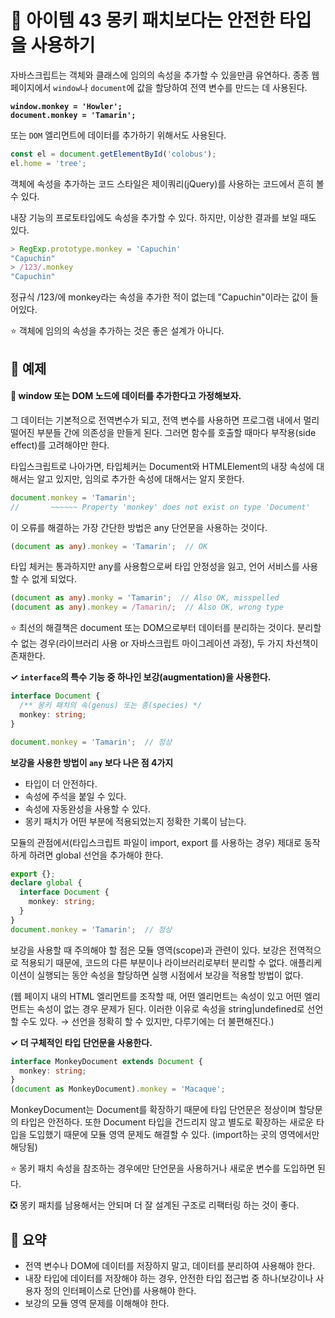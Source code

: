 # 📎 아이템 43 몽키 패치보다는 안전한 타입을 사용하기

자바스크립트는 객체와 클래스에 임의의 속성을 추가할 수 있을만큼 유연하다. 종종 웹페이지에서 `window`나 `document`에 값을 할당하여 전역 변수를 만드는 데 사용된다.

<pre class="language-typescript"><code class="lang-typescript"><strong>window.monkey = 'Howler';
</strong><strong>document.monkey = 'Tamarin';
</strong></code></pre>

또는 `DOM` 엘리먼트에 데이터를 추가하기 위해서도 사용된다.

```typescript
const el = document.getElementById('colobus');
el.home = 'tree';
```

객체에 속성을 추가하는 코드 스타일은 제이쿼리(jQuery)를 사용하는 코드에서 흔히 볼 수 있다.

내장 기능의 프로토타입에도 속성을 추가할 수 있다. 하지만, 이상한 결과를 보일 때도 있다.

```typescript
> RegExp.prototype.monkey = 'Capuchin'
"Capuchin"
> /123/.monkey
"Capuchin"
```

정규식 /123/에 monkey라는 속성을 추가한 적이 없는데 "Capuchin"이라는 값이 들어있다.

⭐️ 객체에 임의의 속성을 추가하는 것은 좋은 설계가 아니다.

## 📍 예제

#### 🔗 window 또는 DOM 노드에 데이터를 추가한다고 가정해보자.

그 데이터는 기본적으로 전역변수가 되고, 전역 변수를 사용하면 프로그램 내에서 멀리 떨어진 부분들 간에 의존성을 만들게 된다. 그러면 함수를 호출할 때마다 부작용(side effect)를 고려해야만 한다.

타입스크립트로 나아가면, 타입체커는 Document와 HTMLElement의 내장 속성에 대해서는 알고 있지만, 임의로 추가한 속성에 대해서는 알지 못한다.

```typescript
document.monkey = 'Tamarin';
//       ~~~~~~ Property 'monkey' does not exist on type 'Document'
```

이 오류를 해결하는 가장 간단한 방법은 any 단언문을 사용하는 것이다.

```typescript
(document as any).monkey = 'Tamarin';  // OK
```

타입 체커는 통과하지만 any를 사용함으로써 타입 안정성을 잃고, 언어 서비스를 사용할 수 없게 되었다.

```typescript
(document as any).monky = 'Tamarin';  // Also OK, misspelled
(document as any).monkey = /Tamarin/;  // Also OK, wrong type
```

⭐️ 최선의 해결책은 document 또는 DOM으로부터 데이터를 분리하는 것이다. 분리할 수 없는 경우(라이브러리 사용 or 자바스크립트 마이그레이션 과정), 두 가지 차선책이 존재한다.

**✓ `interface`의 특수 기능 중 하나인 보강(augmentation)을 사용한다.**

```typescript
interface Document {
  /** 몽키 패치의 속(genus) 또는 종(species) */
  monkey: string;
}

document.monkey = 'Tamarin';  // 정상
```

**보강을 사용한 방법이 `any` 보다 나은 점 4가지**

* 타입이 더 안전하다.
* 속성에 주석을 붙일 수 있다.
* 속성에 자동완성을 사용할 수 있다.
* 몽키 패치가 어떤 부분에 적용되었는지 정확한 기록이 남는다.

모듈의 관점에서(타입스크립트 파일이 import, export 를 사용하는 경우) 제대로 동작하게 하려면 global 선언을 추가해야 한다.

```typescript
export {};
declare global {
  interface Document {
    monkey: string;
  }
}
document.monkey = 'Tamarin';  // 정상
```

보강을 사용할 때 주의해야 할 점은 모듈 영역(scope)과 관련이 있다. 보강은 전역적으로 적용되기 때문에, 코드의 다른 부분이나 라이브러리로부터 분리할 수 없다. 애플리케이션이 실행되는 동안 속성을 할당하면 실행 시점에서 보강을 적용할 방법이 없다.

(웹 페이지 내의 HTML 엘리먼트를 조작할 때, 어떤 엘리먼트는 속성이 있고 어떤 엘리먼트는 속성이 없는 경우 문제가 된다. 이러한 이유로 속성을 string|undefined로 선언할 수도 있다. → 선언을 정확히 할 수 있지만, 다루기에는 더 불편해진다.)

**✓ 더 구체적인 타입 단언문을 사용한다.**

```typescript
interface MonkeyDocument extends Document {
  monkey: string;
}
(document as MonkeyDocument).monkey = 'Macaque';
```

MonkeyDocument는 Document를 확장하기 때문에 타입 단언문은 정상이며 할당문의 타입은 안전하다. 또한 Document 타입을 건드리지 않고 별도로 확장하는 새로운 타입을 도입했기 때문에 모듈 영역 문제도 해결할 수 있다. (import하는 곳의 영역에서만 해당됨)

⭐️ 몽키 패치 속성을 참조하는 경우에만 단언문을 사용하거나 새로운 변수를 도입하면 된다.

❎ 몽키 패치를 남용해서는 안되며 더 잘 설계된 구조로 리팩터링 하는 것이 좋다.

## 📍 요약

* 전역 변수나 DOM에 데이터를 저장하지 말고, 데이터를 분리하여 사용해야 한다.
* 내장 타입에 데이터를 저장해야 하는 경우, 안전한 타입 접근법 중 하나(보강이나 사용자 정의 인터페이스로 단언)를 사용해야 한다.
* 보강의 모듈 영역 문제를 이해해야 한다.
